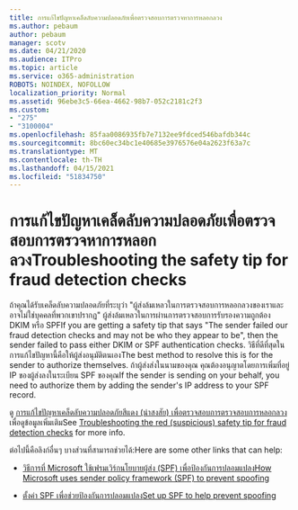 ```yaml
---
title: การแก้ไขปัญหาเคล็ดลับความปลอดภัยเพื่อตรวจสอบการตรวจหาการหลอกลวง
ms.author: pebaum
author: pebaum
manager: scotv
ms.date: 04/21/2020
ms.audience: ITPro
ms.topic: article
ms.service: o365-administration
ROBOTS: NOINDEX, NOFOLLOW
localization_priority: Normal
ms.assetid: 96ebe3c5-66ea-4662-98b7-052c2181c2f3
ms.custom:
- "275"
- "3100004"
ms.openlocfilehash: 85faa0086935fb7e7132ee9fdced546bafdb344c
ms.sourcegitcommit: 8bc60ec34bc1e40685e3976576e04a2623f63a7c
ms.translationtype: MT
ms.contentlocale: th-TH
ms.lasthandoff: 04/15/2021
ms.locfileid: "51834750"
---
```

# <a name="troubleshooting-the-safety-tip-for-fraud-detection-checks"></a><span data-ttu-id="d183e-102">การแก้ไขปัญหาเคล็ดลับความปลอดภัยเพื่อตรวจสอบการตรวจหาการหลอกลวง</span><span class="sxs-lookup"><span data-stu-id="d183e-102">Troubleshooting the safety tip for fraud detection checks</span></span>

<span data-ttu-id="d183e-103">ถ้าคุณได้รับเคล็ดลับความปลอดภัยที่ระบุว่า "ผู้ส่งล้มเหลวในการตรวจสอบการหลอกลวงของเราและอาจไม่ใช่บุคคลที่พวกเขาปรากฏ" ผู้ส่งล้มเหลวในการผ่านการตรวจสอบการรับรองความถูกต้อง DKIM หรือ SPF</span><span class="sxs-lookup"><span data-stu-id="d183e-103">If you are getting a safety tip that says "The sender failed our fraud detection checks and may not be who they appear to be", then the sender failed to pass either DKIM or SPF authentication checks.</span></span> <span data-ttu-id="d183e-104">วิธีที่ดีที่สุดในการแก้ไขปัญหานี้คือให้ผู้ส่งอนุมัติตนเอง</span><span class="sxs-lookup"><span data-stu-id="d183e-104">The best method to resolve this is for the sender to authorize themselves.</span></span> <span data-ttu-id="d183e-105">ถ้าผู้ส่งส่งในนามของคุณ คุณต้องอนุญาตโดยการเพิ่มที่อยู่ IP ของผู้ส่งลงในระเบียน SPF ของคุณ</span><span class="sxs-lookup"><span data-stu-id="d183e-105">If the sender is sending on your behalf, you need to authorize them by adding the sender's IP address to your SPF record.</span></span>
  
<span data-ttu-id="d183e-106">ดู [การแก้ไขปัญหาเคล็ดลับความปลอดภัยสีแดง (น่าสงสัย) เพื่อตรวจสอบการตรวจสอบการหลอกลวง](https://blogs.msdn.microsoft.com/tzink/2016/11/02/troubleshooting-the-red-suspicious-safety-tip-for-fraud-detection-checks/) เพื่อดูข้อมูลเพิ่มเติม</span><span class="sxs-lookup"><span data-stu-id="d183e-106">See [Troubleshooting the red (suspicious) safety tip for fraud detection checks](https://blogs.msdn.microsoft.com/tzink/2016/11/02/troubleshooting-the-red-suspicious-safety-tip-for-fraud-detection-checks/) for more info.</span></span>
  
<span data-ttu-id="d183e-107">ต่อไปนี้คือลิงก์อื่นๆ บางส่วนที่สามารถช่วยได้:</span><span class="sxs-lookup"><span data-stu-id="d183e-107">Here are some other links that can help:</span></span>
  
- [<span data-ttu-id="d183e-108">วิธีการที่ Microsoft ใช้เฟรมเวิร์กนโยบายผู้ส่ง (SPF) เพื่อป้องกันการปลอมแปลง</span><span class="sxs-lookup"><span data-stu-id="d183e-108">How Microsoft uses sender policy framework (SPF) to prevent spoofing</span></span>](https://docs.microsoft.com/microsoft-365/security/office-365-security/how-office-365-uses-spf-to-prevent-spoofing)

- [<span data-ttu-id="d183e-109">ตั้งค่า SPF เพื่อช่วยป้องกันการปลอมแปลง</span><span class="sxs-lookup"><span data-stu-id="d183e-109">Set up SPF to help prevent spoofing</span></span>](https://docs.microsoft.com/microsoft-365/security/office-365-security/set-up-spf-in-office-365-to-help-prevent-spoofing)
